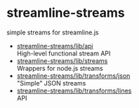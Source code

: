 # streamline-streams

simple streams for streamline.js

* [streamline-streams/lib/api](lib/api.md)  
   High-level functional stream API
* [streamline-streams/lib/streams](lib/streams.md)  
  Wrappers for node.js streams
* [streamline-streams/lib/transforms/json](lib/transforms/json.md)  
   "Simple" JSON streams
* [streamline-streams/lib/transforms/lines](lib/transforms/lines.md)  
   API
